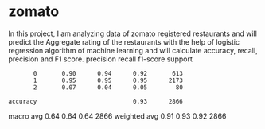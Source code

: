 # zomato
In this project, I am analyzing data of zomato registered restaurants and will predict the Aggregate rating of the restaurants with the help of logistic regression algorithm of machine learning and will calculate accuracy, recall, precision and F1 score.
 precision    recall  f1-score   support

           0       0.90      0.94      0.92       613
           1       0.95      0.95      0.95      2173
           2       0.07      0.04      0.05        80

    accuracy                           0.93      2866
   macro avg       0.64      0.64      0.64      2866
weighted avg       0.91      0.93      0.92      2866
